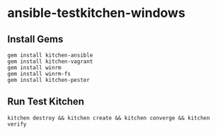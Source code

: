 # ansible-testkitchen-windows

## Install Gems
```
gem install kitchen-ansible
gem install kitchen-vagrant
gem install winrm
gem install winrm-fs
gem install kitchen-pester
```

## Run Test Kitchen
```
kitchen destroy && kitchen create && kitchen converge && kitchen verify
```
